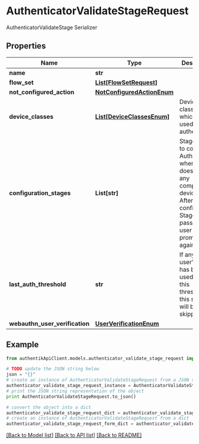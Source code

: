 # AuthenticatorValidateStageRequest

AuthenticatorValidateStage Serializer

## Properties
Name | Type | Description | Notes
------------ | ------------- | ------------- | -------------
**name** | **str** |  | 
**flow_set** | [**List[FlowSetRequest]**](FlowSetRequest.md) |  | [optional] 
**not_configured_action** | [**NotConfiguredActionEnum**](NotConfiguredActionEnum.md) |  | [optional] 
**device_classes** | [**List[DeviceClassesEnum]**](DeviceClassesEnum.md) | Device classes which can be used to authenticate | [optional] 
**configuration_stages** | **List[str]** | Stages used to configure Authenticator when user doesn&#39;t have any compatible devices. After this configuration Stage passes, the user is not prompted again. | [optional] 
**last_auth_threshold** | **str** | If any of the user&#39;s device has been used within this threshold, this stage will be skipped | [optional] 
**webauthn_user_verification** | [**UserVerificationEnum**](UserVerificationEnum.md) |  | [optional] 

## Example

```python
from authentikApiClient.models.authenticator_validate_stage_request import AuthenticatorValidateStageRequest

# TODO update the JSON string below
json = "{}"
# create an instance of AuthenticatorValidateStageRequest from a JSON string
authenticator_validate_stage_request_instance = AuthenticatorValidateStageRequest.from_json(json)
# print the JSON string representation of the object
print AuthenticatorValidateStageRequest.to_json()

# convert the object into a dict
authenticator_validate_stage_request_dict = authenticator_validate_stage_request_instance.to_dict()
# create an instance of AuthenticatorValidateStageRequest from a dict
authenticator_validate_stage_request_form_dict = authenticator_validate_stage_request.from_dict(authenticator_validate_stage_request_dict)
```
[[Back to Model list]](../README.md#documentation-for-models) [[Back to API list]](../README.md#documentation-for-api-endpoints) [[Back to README]](../README.md)


